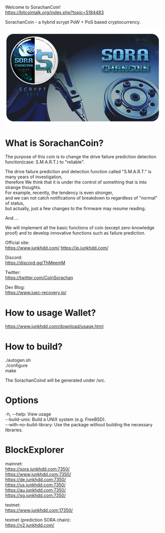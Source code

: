 
Welcome to SorachanCoin!  
https://bitcointalk.org/index.php?topic=5184483

SorachanCoin - a hybrid scrypt PoW + PoS based cryptocurrency.

![SorachanCoin](https://raw.githubusercontent.com/FromHDDtoSSD/SorachanCoin-qt/master/src/qt/res/images/splash2.png)

What is SorachanCoin?
===========================

The purpose of this coin is to change the drive failure prediction detection function(case: S.M.A.R.T.) to "reliable".  
  
The drive failure prediction and detection function called "S.M.A.R.T." is many years of investigation,  
therefore We think that it is under the control of something that is into strange thoughts.  
For example, recently, the tendency is even stronger,  
and we can not catch notifications of breakdown to regardless of "normal" of status,  
but actually, just a few changes to the firmware may resume reading.  
  
And ...  
  
We will implement all the basic functions of coin (except zero-knowledge proof) and to develop innovative functions such as failure prediction.  
  
Official site:  
https://www.junkhdd.com/
https://jp.junkhdd.com/

Discord:  
https://discord.gg/ThMeemM

Twitter:  
https://twitter.com/CoinSorachan

Dev Blog:  
https://www.iuec-recovery.jp/

How to usage Wallet?
===========================

https://www.junkhdd.com/download/usage.html

How to build?
===========================

./autogen.sh  
./configure  
make  
  
The SorachanCoind will be generated under /src.

Options
===========================

-h, --help: View usage  
--build-unix: Build a UNIX system (e.g. FreeBSD).  
--with-no-build-library: Use the package without building the necessary libraries.

BlockExplorer
===========================

mainnet:  
https://sora.junkhdd.com:7350/  
https://www.junkhdd.com:7350/  
https://de.junkhdd.com:7350/  
https://us.junkhdd.com:7350/  
https://au.junkhdd.com:7350/  
https://sg.junkhdd.com:7350/  

testnet:  
https://www.junkhdd.com:17350/  

testnet (prediction SORA chain):  
https://v2.junkhdd.com/  

